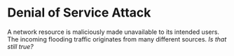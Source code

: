 # Denial of Service Attack

<Item icon="bug" title="Denial of Service Attack (DoS)">
A network resource is maliciously made unavailable to its intended users.
</Item>

<Item icon="affiliate" title="Distributed Denial of Service (DDoS)">
The incoming flooding traffic originates from many different sources.
</Item>

<Item icon="moneybag" title="In DDoS the attacker usually uses a lot of resources">
<em>Is that still true?</em>
</Item>

<!--
Emphasize the **true** in the last question.
-->
